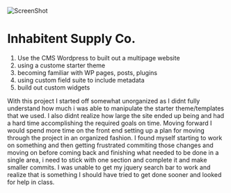 ![ScreenShot](/screenshots/inhabitent-screenshot.png)

# Inhabitent Supply Co. 

1. Use the CMS Wordpress to built out a multipage website
2. using a custome starter theme 
3. becoming familiar with WP pages, posts, plugins
4. using custom field suite to include metadata
5. build out custom widgets


With this project I started off somewhat unorganized as I didnt fully understand how much i was able to manipulate the starter theme/templates that we used. I also didnt realize how large the site ended up being and had a hard time accomplishing the required goals on time. Moving forward I would spend more time on the front end setting up a plan for moving through the project in an organized fashion. I found myself starting to work on something and then getting frustrated commiting those changes and moving on before coming back and finishing what needed to be done in a single area, i need to stick with one section and complete it and make smaller commits. I was unable to get my jquery search bar to work and realize that is something I should have tried to get done sooner and looked for help in class. 


